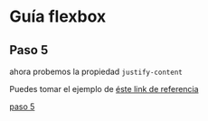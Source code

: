 # Guía flexbox

## Paso 5

ahora probemos la propiedad <code>justify-content</code>

Puedes tomar el ejemplo de 
[éste link de referencia](index.html)

[paso 5](https://github.com/alexanderjaramillo4iep/flexbox/tree/master/paso5/)